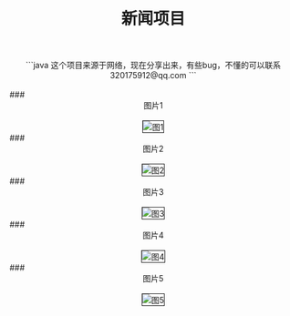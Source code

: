 # <div class="text" align=center>新闻项目</div><br>
<div align=center>
```java
这个项目来源于网络，现在分享出来，有些bug，不懂的可以联系320175912@qq.com
```
</div><br>
###<div class="text" align=center>图片1</div><br>
<!--<div align=center>
<image border=0 alt="图一" src="https://github.com/jsonhui/images/blob/master/n1.png"></image>
<image border=0 alt="图一" src="https://github.com/jsonhui/images/blob/master/n1.png"></image>
<image border=0 alt="图一" src="https://github.com/jsonhui/images/blob/master/n1.png"></image>
<image border=0 alt="图一" src="https://github.com/jsonhui/images/blob/master/n1.png"></image>
<image border=0 alt="图一" src="https://github.com/jsonhui/images/blob/master/n1.png"></image>
</div>
-->
<div align=center>
<image border=1 alt="图1" src="https://github.com/jsonhui/images/blob/master/n1.png"/>
</div>
###<div class="text" align=center>图片2</div><br>
<div align=center>
<image border=1 alt="图2" src="https://github.com/jsonhui/images/blob/master/n2.png"/>
</div>
###<div class="text" align=center>图片3</div><br>
<div align=center>
<image border=1 alt="图3" src="https://github.com/jsonhui/images/blob/master/n3.png"/>
</div>
###<div class="text" align=center>图片4</div><br>
<div align=center>
<image border=1 alt="图4" src="https://github.com/jsonhui/images/blob/master/n4.png"/>
</div>
###<div class="text" align=center>图片5</div><br>
<div align=center>
<image border=1 alt="图5" src="https://github.com/jsonhui/images/blob/master/n5.png"/>
</div>
<!--
![image](https://github.com/jsonhui/images/blob/master/n1.png)<br>
###图片2<br>
![image](https://github.com/jsonhui/images/blob/master/n2.png)<br>
###图片3<br>
![image](https://github.com/jsonhui/images/blob/master/n3.png)<br>
###图片4<br>
![image](https://github.com/jsonhui/images/blob/master/n4.png)<br>
###图片5<br>
![image](https://github.com/jsonhui/images/blob/master/n5.png)<br>
-->
